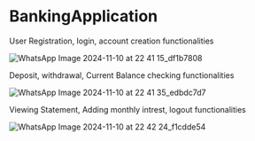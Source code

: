 # BankingApplication
User Registration, login, account creation functionalities

![WhatsApp Image 2024-11-10 at 22 41 15_df1b7808](https://github.com/user-attachments/assets/9373c100-30b2-4598-99be-a839fd7ec29b)

Deposit, withdrawal, Current Balance checking functionalities

![WhatsApp Image 2024-11-10 at 22 41 35_edbdc7d7](https://github.com/user-attachments/assets/013f983c-5c40-4c51-8a9a-e56f9cf4e165)

Viewing Statement, Adding monthly intrest, logout functionalities

![WhatsApp Image 2024-11-10 at 22 42 24_f1cdde54](https://github.com/user-attachments/assets/b3d71bb6-39ab-4e02-a61b-ad7152c0a19a)



